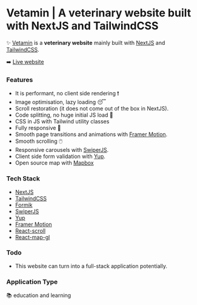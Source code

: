 # Vetamin | A veterinary website built with NextJS and TailwindCSS

✨ [Vetamin](https://vetamin.vercel.app) is a **veterinary website** mainly built with [NextJS](https://nextjs.org/) and [TailwindCSS](https://tailwindcss.com/).

➡️ [Live website](https://vetamin.vercel.app)

### Features
- It is performant, no client side rendering ❗
- Image optimisation, lazy loading 😴
- Scroll restoration (it does not come out of the box in NextJS).
- Code splitting, no huge initial JS load 🍃
- CSS in JS with Tailwind utility classes
- Fully responsive 📱
- Smooth page transitions and animations with [Framer Motion](https://www.framer.com/).
- Smooth scrolling 🖱️
- Responsive carousels with [SwiperJS](https://swiperjs.com/).
- Client side form validation with [Yup](https://github.com/jquense/yup).
- Open source map with [Mapbox](https://www.mapbox.com/)

### Tech Stack
- [NextJS](https://nextjs.org/)
- [TailwindCSS](https://tailwindcss.com/)
- [Formik](https://formik.org/)
- [SwiperJS](https://swiperjs.com/)
- [Yup](https://github.com/jquense/yup)
- [Framer Motion](https://www.framer.com/)
- [React-scroll](https://www.npmjs.com/package/react-scroll)
- [React-map-gl](https://github.com/visgl/react-map-gl)

### Todo
- This website can turn into a full-stack application potentially.

### Application Type
📚 education and learning 
